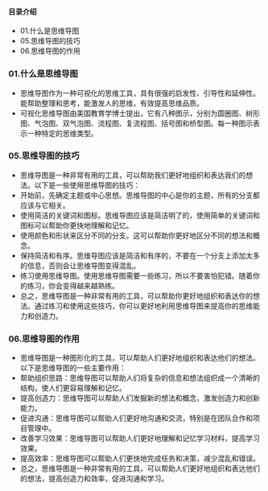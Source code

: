 #### 目录介绍
- 01.什么是思维导图
- 05.思维导图的技巧
- 06.思维导图的作用


### 01.什么是思维导图
- 思维导图作为一种可视化的思维工具，具有很强的启发性、引导性和延伸性。能帮助整理和思考，能激发人的思维，有效提高思维品质。
- 可视化思维导图由美国教育学博士提出，它有八种图示，分别为圆圈图、树形图、气泡图、双气泡图、流程图、复流程图、括号图和桥型图。每一种图示表示一种特定的思维类型。




### 05.思维导图的技巧
- 思维导图是一种非常有用的工具，可以帮助我们更好地组织和表达我们的想法。以下是一些使用思维导图的技巧：
- 开始前，先确定主题或中心思想。思维导图的中心是你的主题，所有的分支都应该与它相关。
- 使用简洁的关键词和图标。思维导图应该是简洁明了的，使用简单的关键词和图标可以帮助你更快地理解和记忆。
- 使用颜色和形状来区分不同的分支。这可以帮助你更好地区分不同的想法和概念。
- 保持简洁和有序。思维导图应该是简洁和有序的，不要在一个分支上添加太多的信息，否则会让思维导图变得混乱。
- 练习使用思维导图。使用思维导图需要一些练习，所以不要害怕犯错。随着你的练习，你会变得越来越熟练。
- 总之，思维导图是一种非常有用的工具，可以帮助你更好地组织和表达你的想法。通过练习和使用这些技巧，你可以更好地利用思维导图来提高你的思维能力和创造力。


### 06.思维导图的作用
- 思维导图是一种图形化的工具，可以帮助人们更好地组织和表达他们的想法。以下是思维导图的一些主要作用：
- 帮助组织思路：思维导图可以帮助人们将复杂的信息和想法组织成一个清晰的结构，使人们更容易理解和记忆。
- 提高创造力：思维导图可以帮助人们发掘新的想法和概念，激发创造力和创新能力。
- 促进沟通：思维导图可以帮助人们更好地沟通和交流，特别是在团队合作和项目管理中。
- 改善学习效果：思维导图可以帮助人们更好地理解和记忆学习材料，提高学习效果。
- 提高效率：思维导图可以帮助人们更快地完成任务和决策，减少混乱和错误。
- 总之，思维导图是一种非常有用的工具，可以帮助人们更好地组织和表达他们的想法，提高创造力和效率，促进沟通和学习。








